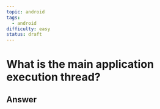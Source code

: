 ```yaml
---
topic: android
tags:
  - android
difficulty: easy
status: draft
---
```


# What is the main application execution thread?

## Answer

